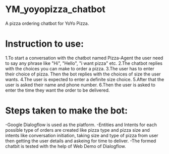 # YM_yoyopizza_chatbot
A pizza ordering chatbot for YoYo Pizza.


# Instruction to use:

1.To start a conversation with the chatbot named Pizza-Agent the user need to say any phrase like "Hi", "Hello", "i want pizza" etc.
2.The chatbot replies with the choices you can make to order a pizza.
3.The user has to enter their choice of pizza. Then the bot replies with the choices of size the user wants.
4.The user is expected to enter a definite size choice.
5.After that the user is asked their name and phone number.
6.Then the user is asked to enter the time they want the order to be delivered.



# Steps taken to make the bot:
-Google Dialogflow is used as the platform.
-Entities and Intents for each possible type of orders are created like pizza type and pizza size and intents like conversation initiation, taking size and type of pizza from user
 then getting the user details and askeing for time to deliver.
 -The formed chatbit is tested with the help of Web Demo of Dialogflow.
